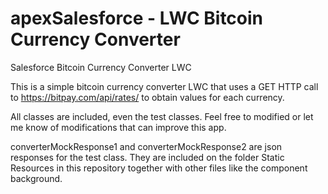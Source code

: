# apexSalesforce - LWC Bitcoin Currency Converter
Salesforce Bitcoin Currency Converter LWC

This is a simple bitcoin currency converter LWC that uses a GET HTTP call to https://bitpay.com/api/rates/ to obtain values for each currency. 

All classes are included, even the test classes. Feel free to modified or let me know of modifications that can improve this app. 

converterMockResponse1 and converterMockResponse2 are json responses for the test class. 
They are included on the folder Static Resources in this repository together with other files like the component background.

